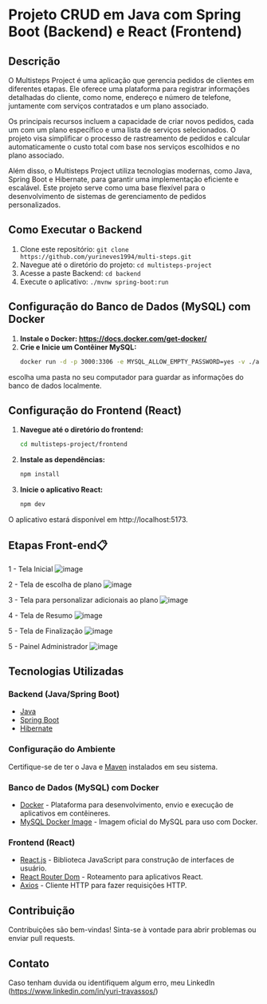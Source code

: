 # Projeto CRUD em Java com Spring Boot (Backend) e React (Frontend)

## Descrição

O Multisteps Project é uma aplicação que gerencia pedidos de clientes em diferentes etapas. Ele oferece uma plataforma para registrar informações detalhadas do cliente, como nome, endereço e número de telefone, juntamente com serviços contratados e um plano associado.

Os principais recursos incluem a capacidade de criar novos pedidos, cada um com um plano específico e uma lista de serviços selecionados. O projeto visa simplificar o processo de rastreamento de pedidos e calcular automaticamente o custo total com base nos serviços escolhidos e no plano associado.

Além disso, o Multisteps Project utiliza tecnologias modernas, como Java, Spring Boot e Hibernate, para garantir uma implementação eficiente e escalável. Este projeto serve como uma base flexível para o desenvolvimento de sistemas de gerenciamento de pedidos personalizados.

## Como Executar o Backend 
1. Clone este repositório: `git clone https://github.com/yurineves1994/multi-steps.git`
2. Navegue até o diretório do projeto: `cd multisteps-project`
2. Acesse a paste Backend: `cd backend`
3. Execute o aplicativo: `./mvnw spring-boot:run`

## Configuração do Banco de Dados (MySQL) com Docker
1. **Instale o Docker: https://docs.docker.com/get-docker/**
2. **Crie e Inicie um Contêiner MySQL:**
    ```bash
    docker run -d -p 3000:3306 -e MYSQL_ALLOW_EMPTY_PASSWORD=yes -v ./algumapasta/dadosmysql:/var/lib/mysql mysql:5.7
escolha uma pasta no seu computador para guardar as informações do banco de dados localmente.

## Configuração do Frontend (React)
1. **Navegue até o diretório do frontend:**
   ```bash
   cd multisteps-project/frontend
   
2. **Instale as dependências:**
    ```bash
    npm install
    
3. **Inicie o aplicativo React:**
    ```bash
    npm dev
    
O aplicativo estará disponível em http://localhost:5173.

## **Etapas Front-end📋**
1 - Tela Inicial
![image](./telas/step-01.png)

2 - Tela de escolha de plano
![image](./telas/step-02.png)

3 - Tela para personalizar adicionais ao plano
![image](./telas/step-03.png)

4 - Tela de Resumo
![image](./telas/step-04.png)

5 - Tela de Finalização
![image](./telas/end.png)

5 - Painel Administrador
![image](./telas/tela-admin.png)

## Tecnologias Utilizadas

### Backend (Java/Spring Boot)
- [Java](https://www.java.com/)
- [Spring Boot](https://spring.io/projects/spring-boot)
- [Hibernate](https://hibernate.org/)

### Configuração do Ambiente
Certifique-se de ter o Java e [Maven](https://maven.apache.org/) instalados em seu sistema.

### Banco de Dados (MySQL) com Docker
- [Docker](https://www.docker.com/) - Plataforma para desenvolvimento, envio e execução de aplicativos em contêineres.
- [MySQL Docker Image](https://hub.docker.com/_/mysql) - Imagem oficial do MySQL para uso com Docker.

### Frontend (React)
- [React.js](https://reactjs.org/) - Biblioteca JavaScript para construção de interfaces de usuário.
- [React Router Dom](https://reactrouter.com/web/guides/quick-start) - Roteamento para aplicativos React.
- [Axios](https://axios-http.com/) - Cliente HTTP para fazer requisições HTTP.

## Contribuição
Contribuições são bem-vindas! Sinta-se à vontade para abrir problemas ou enviar pull requests.

## Contato
Caso tenham duvida ou identifiquem algum erro, meu LinkedIn (https://www.linkedin.com/in/yuri-travassos/)